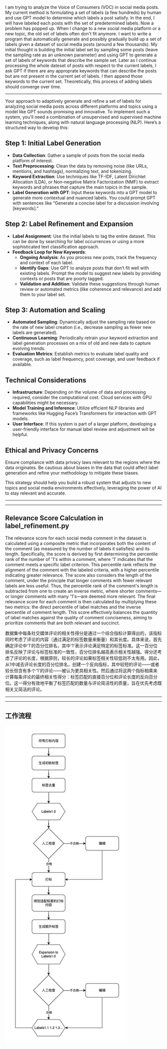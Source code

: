 I am trying to analyze the Voice of Consumers (VOC) in social media posts. My current method is formulating a set of labels (a few hundreds) by human and use GPT model to determine which labels a post satisfy. In the end, I will have labeled each posts with the set of predetermined labels. 
Now a problem has popped up. When I change to a new social media platform or a new topic, the old set of labels often don't fit anymore. I want to write a program that automatically generate and possibly gradually build up a set of labels given a dataset of social media posts (around a few thousands). My initial thought is building the initial label set by sampling some posts (leave the sampling rate as an unknown parameter) and using GPT to generate a set of labels of keywords that describe the sample set.
Later as I continue processing the whole dateset of posts with respect to the current labels, I ask GPT if there are any approprate keywords that can describe the posts but are not present in the current set of labels. I then append those keywords to the current set. Theoretically, this process of adding labels should converge over time.

---

Your approach to adaptively generate and refine a set of labels for analyzing social media posts across different platforms and topics using a model like GPT sounds promising and innovative. To implement such a system, you'll need a combination of unsupervised and supervised machine learning techniques, along with natural language processing (NLP). Here’s a structured way to develop this:
## Step 1: Initial Label Generation

- **Data Collection**: Gather a sample of posts from the social media platform of interest.
- **Text Preprocessing**: Clean the data by removing noise (like URLs, mentions, and hashtags), normalizing text, and tokenizing.
- **Keyword Extraction**: Use techniques like TF-IDF, Latent Dirichlet Allocation (LDA), or Non-negative Matrix Factorization (NMF) to extract keywords and phrases that capture the main topics in the sample.
- **Label Generation with GPT**: Input these keywords into a GPT model to generate more contextual and nuanced labels. You could prompt GPT with sentences like “Generate a concise label for a discussion involving [keywords].”

## Step 2: Label Refinement and Expansion

- **Label Assignment**: Use the initial labels to tag the entire dataset. This can be done by searching for label occurrences or using a more sophisticated text classification approach.
- **Feedback Loop for New Keywords**:
    - **Ongoing Analysis**: As you process new posts, track the frequency and context of each label.
    - **Identify Gaps**: Use GPT to analyze posts that don’t fit well with existing labels. Prompt the model to suggest new labels by providing contexts or posts that are poorly tagged.
    - **Validation and Addition**: Validate these suggestions through human review or automated metrics (like coherence and relevance) and add them to your label set.

## Step 3: Automation and Scaling

- **Automated Sampling**: Dynamically adjust the sampling rate based on the rate of new label creation (i.e., decrease sampling as fewer new labels are generated).
- **Continuous Learning**: Periodically retrain your keyword extraction and label generation processes on a mix of old and new data to capture evolving trends.
- **Evaluation Metrics**: Establish metrics to evaluate label quality and coverage, such as label frequency, post coverage, and user feedback if available.

## Technical Considerations

- **Infrastructure**: Depending on the volume of data and processing required, consider the computational cost. Cloud services with GPU capabilities might be necessary.
- **Model Training and Inference**: Utilize efficient NLP libraries and frameworks like Hugging Face’s Transformers for interaction with GPT models.
- **User Interface**: If this system is part of a larger platform, developing a user-friendly interface for manual label review and adjustment will be helpful.

## Ethical and Privacy Concerns

Ensure compliance with data privacy laws relevant to the regions where the data originates. Be cautious about biases in the data that could affect label generation and refine your methodology to mitigate these biases.

This strategy should help you build a robust system that adjusts to new topics and social media environments effectively, leveraging the power of AI to stay relevant and accurate.


---
---
## Relevance Score Calculation in label_refinement.py

The relevance score for each social media comment in the dataset is calculated using a composite metric that incorporates both the content of the comment (as measured by the number of labels it satisfies) and its length. Specifically, the score is derived by first determining the percentile rank of the number of '1's within a comment, where '1' indicates that the comment meets a specific label criterion. This percentile rank reflects the alignment of the comment with the labeled criteria, with a higher percentile indicating greater relevance. The score also considers the length of the comment, under the principle that longer comments with fewer relevant labels are less useful. Thus, the percentile rank of the comment's length is subtracted from one to create an inverse metric, where shorter comments—or longer comments with many '1's—are deemed more relevant. The final relevance score for each comment is then calculated by multiplying these two metrics: the direct percentile of label matches and the inverse percentile of comment length. This score effectively balances the quantity of label matches against the quality of comment conciseness, aiming to prioritize comments that are both relevant and succinct.

数据集中每条社交媒体评论的相关性得分是通过一个综合指标计算得出的，该指标同时考虑了评论的内容（通过满足的标签数量来衡量）和其长度。具体来说，首先确定评论中'1'的百分位排名，其中'1'表示评论满足特定的标签标准。这一百分位排名反映了评论与标签标准的一致性，百分位排名越高表示相关性越强。得分还考虑了评论的长度，根据原则，较长的评论如果标签相关性较低则不太有用。因此，从1中减去评论长度的百分位排名，创建一个反向指标，其中较短的评论——或者较长但含有多个'1'的评论——被认为更具相关性。然后通过将这两个指标相乘来计算每条评论的最终相关性得分：标签匹配的直接百分位和评论长度的反向百分位。这一得分有效地平衡了标签匹配的数量与评论简洁性的质量，旨在优先考虑既相关又简洁的评论。

---
---
## 工作流程
![flowchart](流程图.jpg)
